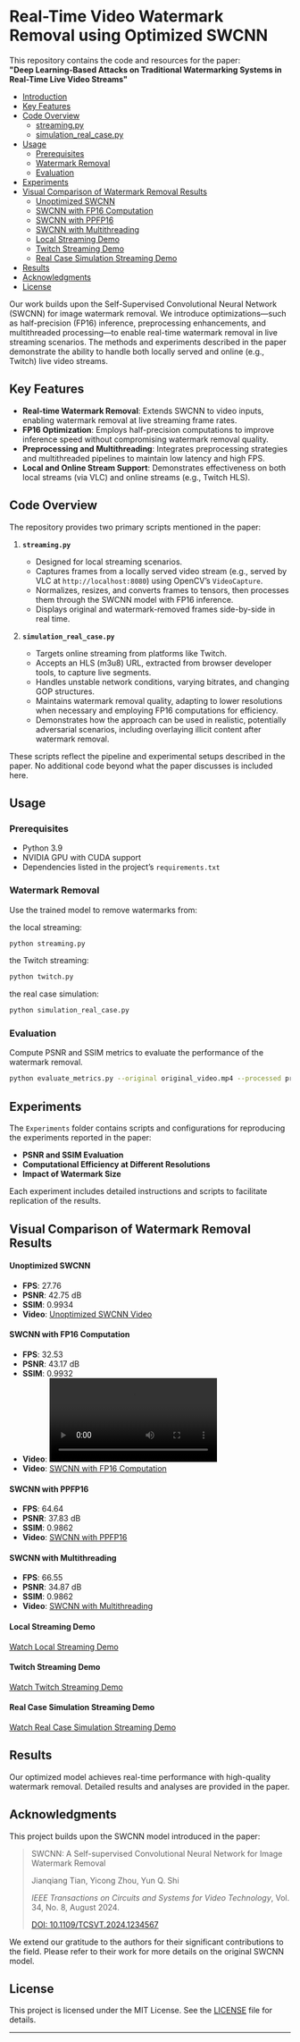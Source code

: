 # Real-Time Video Watermark Removal using Optimized SWCNN

This repository contains the code and resources for the paper:  
**"Deep Learning-Based Attacks on Traditional Watermarking Systems in Real-Time Live Video Streams"**

- [Introduction](#real-time-video-watermark-removal-using-optimized-swcnn)
- [Key Features](#key-features)
- [Code Overview](#code-overview)
  - [streaming.py](#streamingpy)
  - [simulation_real_case.py](#simulation_real_casepy)
- [Usage](#usage)
  - [Prerequisites](#prerequisites)
  - [Watermark Removal](#watermark-removal)
  - [Evaluation](#evaluation)
- [Experiments](#experiments)
- [Visual Comparison of Watermark Removal Results](#visual-comparison-of-watermark-removal-results)
  - [Unoptimized SWCNN](#unoptimized-swcnn)
  - [SWCNN with FP16 Computation](#swcnn-with-fp16-computation)
  - [SWCNN with PPFP16](#swcnn-with-ppfp16)
  - [SWCNN with Multithreading](#swcnn-with-multithreading)
  - [Local Streaming Demo](#local-streaming-demo)
  - [Twitch Streaming Demo](#twitch-streaming-demo)
  - [Real Case Simulation Streaming Demo](#real-case-simulation-streaming-demo)
- [Results](#results)
- [Acknowledgments](#acknowledgments)
- [License](#license)

Our work builds upon the Self-Supervised Convolutional Neural Network (SWCNN) for image watermark removal. We introduce optimizations—such as half-precision (FP16) inference, preprocessing enhancements, and multithreaded processing—to enable real-time watermark removal in live streaming scenarios. The methods and experiments described in the paper demonstrate the ability to handle both locally served and online (e.g., Twitch) live video streams.

## Key Features

- **Real-time Watermark Removal**: Extends SWCNN to video inputs, enabling watermark removal at live streaming frame rates.
- **FP16 Optimization**: Employs half-precision computations to improve inference speed without compromising watermark removal quality.
- **Preprocessing and Multithreading**: Integrates preprocessing strategies and multithreaded pipelines to maintain low latency and high FPS.
- **Local and Online Stream Support**: Demonstrates effectiveness on both local streams (via VLC) and online streams (e.g., Twitch HLS).

## Code Overview

The repository provides two primary scripts mentioned in the paper:

1. **`streaming.py`**  
   - Designed for local streaming scenarios.  
   - Captures frames from a locally served video stream (e.g., served by VLC at `http://localhost:8080`) using OpenCV’s `VideoCapture`.  
   - Normalizes, resizes, and converts frames to tensors, then processes them through the SWCNN model with FP16 inference.  
   - Displays original and watermark-removed frames side-by-side in real time.
   
2. **`simulation_real_case.py`**  
   - Targets online streaming from platforms like Twitch.  
   - Accepts an HLS (m3u8) URL, extracted from browser developer tools, to capture live segments.  
   - Handles unstable network conditions, varying bitrates, and changing GOP structures.  
   - Maintains watermark removal quality, adapting to lower resolutions when necessary and employing FP16 computations for efficiency.  
   - Demonstrates how the approach can be used in realistic, potentially adversarial scenarios, including overlaying illicit content after watermark removal.

These scripts reflect the pipeline and experimental setups described in the paper. No additional code beyond what the paper discusses is included here.

## Usage

### Prerequisites

- Python 3.9
- NVIDIA GPU with CUDA support
- Dependencies listed in the project’s `requirements.txt`

### Watermark Removal

Use the trained model to remove watermarks from:

the local streaming:
```bash
python streaming.py
```

the Twitch streaming: 
```bash
python twitch.py
```

the real case simulation: 
```bash
python simulation_real_case.py
```

### Evaluation

Compute PSNR and SSIM metrics to evaluate the performance of the watermark removal.

```bash
python evaluate_metrics.py --original original_video.mp4 --processed processed_video.mp4

```

## Experiments

The `Experiments` folder contains scripts and configurations for reproducing the experiments reported in the paper:

- **PSNR and SSIM Evaluation**
- **Computational Efficiency at Different Resolutions**
- **Impact of Watermark Size**

Each experiment includes detailed instructions and scripts to facilitate replication of the results.

## Visual Comparison of Watermark Removal Results


#### **Unoptimized SWCNN**
- **FPS**: 27.76  
- **PSNR**: 42.75 dB  
- **SSIM**: 0.9934  
- **Video**: [Unoptimized SWCNN Video](https://raw.githubusercontent.com/N3K0521/Real-Time-Video-Watermark-Removal-using-Optimized-SWCNN/main/Visual_comparisons/fp16.mp4)


#### **SWCNN with FP16 Computation**
- **FPS**: 32.53  
- **PSNR**: 43.17 dB  
- **SSIM**: 0.9932  
- **Video**: <video src="path_to_fp16_video.mp4" controls></video>
- **Video**: [SWCNN with FP16 Computation](https://raw.githubusercontent.com/N3K0521/Real-Time-Video-Watermark-Removal-using-Optimized-SWCNN/main/Visual_comparisons/fp16.mp4)

#### **SWCNN with PPFP16**
- **FPS**: 64.64  
- **PSNR**: 37.83 dB  
- **SSIM**: 0.9862  
- **Video**: [SWCNN with PPFP16](https://raw.githubusercontent.com/N3K0521/Real-Time-Video-Watermark-Removal-using-Optimized-SWCNN/main/Visual_comparisons/ppfp16.mp4)

#### **SWCNN with Multithreading**
- **FPS**: 66.55  
- **PSNR**: 34.87 dB  
- **SSIM**: 0.9862  
- **Video**: [SWCNN with Multithreading](https://raw.githubusercontent.com/N3K0521/Real-Time-Video-Watermark-Removal-using-Optimized-SWCNN/main/Visual_comparisons/mm.mp4)

#### **Local Streaming Demo**

[Watch Local Streaming Demo](https://github.com/N3K0521/Real-Time-Video-Watermark-Removal-using-Optimized-SWCNN/blob/018c5eb3ecede072ba0446e7987c0cf4304dba01/Visual_comparisons/Local%20streaming.mp4)

#### **Twitch Streaming Demo**

[Watch Twitch Streaming Demo](https://github.com/N3K0521/Real-Time-Video-Watermark-Removal-using-Optimized-SWCNN/blob/018c5eb3ecede072ba0446e7987c0cf4304dba01/Visual_comparisons/twitch.mp4)

#### **Real Case Simulation Streaming Demo**

[Watch Real Case Simulation Streaming Demo](https://github.com/N3K0521/Real-Time-Video-Watermark-Removal-using-Optimized-SWCNN/blob/f6c696598913b327b77ed05a34981b0b381b9f71/Visual_comparisons/real%20case%20simulation.mp4)


## Results

Our optimized model achieves real-time performance with high-quality watermark removal. Detailed results and analyses are provided in the paper.

## Acknowledgments

This project builds upon the SWCNN model introduced in the paper:

> SWCNN: A Self-supervised Convolutional Neural Network for Image Watermark Removal
> 
> 
> Jianqiang Tian, Yicong Zhou, Yun Q. Shi
> 
> *IEEE Transactions on Circuits and Systems for Video Technology*, Vol. 34, No. 8, August 2024.
> 
> [DOI: 10.1109/TCSVT.2024.1234567](https://doi.org/10.1109/TCSVT.2024.1234567)
> 

We extend our gratitude to the authors for their significant contributions to the field. Please refer to their work for more details on the original SWCNN model.

## License

This project is licensed under the MIT License. See the [LICENSE](https://www.notion.so/LICENSE) file for details.

---

